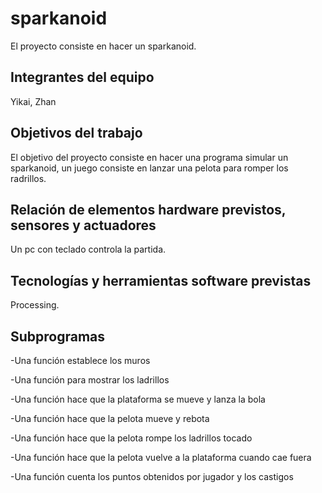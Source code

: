 # sparkanoid

El proyecto consiste en hacer un sparkanoid.

## Integrantes del equipo

Yikai, Zhan

## Objetivos del trabajo

El objetivo del proyecto consiste en hacer una programa simular un sparkanoid, un juego consiste en lanzar una pelota para romper los radrillos.

## Relación de elementos hardware previstos, sensores y actuadores

Un pc con teclado controla la partida.

## Tecnologías y herramientas software previstas

Processing.

## Subprogramas

-Una función establece los muros

-Una función para mostrar los ladrillos

-Una función hace que la plataforma se mueve y lanza la bola

-Una función hace que la pelota mueve y rebota

-Una función hace que la pelota rompe los ladrillos tocado

-Una función hace que la pelota vuelve a la plataforma cuando cae fuera

-Una función cuenta los puntos obtenidos por jugador y los castigos
